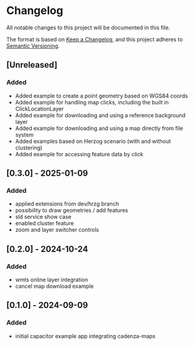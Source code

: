 # Changelog
All notable changes to this project will be documented in this file.

The format is based on [Keep a Changelog](https://keepachangelog.com/en/1.0.0/),
and this project adheres to [Semantic Versioning](https://semver.org/spec/v2.0.0.html).

## [Unreleased]
### Added
- Added example to create a point geometry based on WGS84 coords
- Added example for handling map clicks, including the built in ClickLocationLayer
- Added example for downloading and using a reference background layer
- Added example for downloading and using a map directly from file system
- Added examples based on Herzog scenario (with and without clustering)
- Added example for accessing feature data by click

## [0.3.0] - 2025-01-09
### Added
- applied extensions from dev/hrzg branch
- possibility to draw geometries / add features
- sld service show case
- enabled cluster feature
- zoom and layer switcher controls

## [0.2.0] - 2024-10-24
### Added
- wmts online layer integration
- cancel map download example

## [0.1.0] - 2024-09-09
### Added 
- initial capacitor example app integrating cadenza-maps